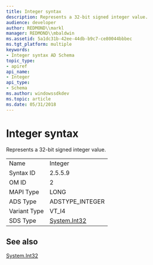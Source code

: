 ```yaml
---
title: Integer syntax
description: Represents a 32-bit signed integer value.
audience: developer
author: REDMOND\\markl
manager: REDMOND\\mbaldwin
ms.assetid: 5a1dc31b-42ee-44db-b9c7-ce80044bbbec
ms.tgt_platform: multiple
keywords:
- Integer syntax AD Schema
topic_type:
- apiref
api_name:
- Integer
api_type:
- Schema
ms.author: windowssdkdev
ms.topic: article
ms.date: 05/31/2018
---
```


# Integer syntax

Represents a 32-bit signed integer value.



|              |                                                                           |
|--------------|---------------------------------------------------------------------------|
| Name         | Integer                                                                   |
| Syntax ID    | 2.5.5.9                                                                   |
| OM ID        | 2                                                                         |
| MAPI Type    | LONG                                                                      |
| ADS Type     | ADSTYPE\_INTEGER                                                          |
| Variant Type | VT\_I4                                                                    |
| SDS Type     | [System.Int32](http://msdn.microsoft.com/library/system.int32.aspx) |



## See also

<dl> <dt>

[System.Int32](http://msdn.microsoft.com/library/system.int32.aspx)
</dt> </dl>

 

 




